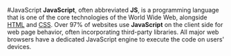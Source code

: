 #JavaScript
**JavaScript**, often abbreviated **JS**, is a programming language that is one of the core technologies of the World Wide Web, alongside [HTML](/wiki/HTML) and [CSS](/wiki/CSS). Over 97% of websites use **JavaScript** on the client side for web page behavior, often incorporating third-party libraries. All major web browsers have a dedicated JavaScript engine to execute the code on users' devices.